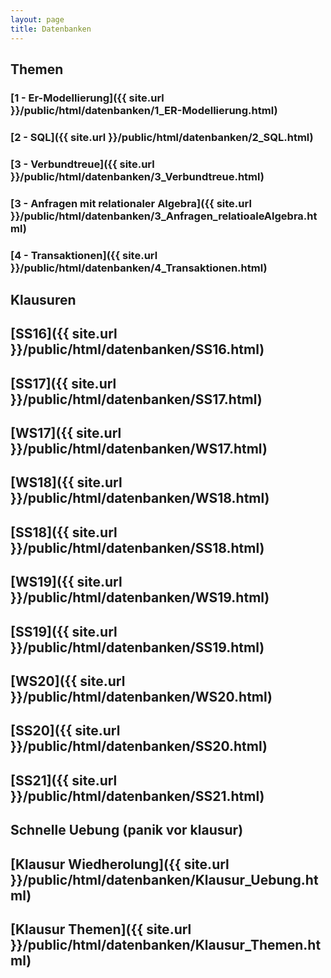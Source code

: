 ```yaml
---
layout: page
title: Datenbanken
---
```


## Themen
### [1 - Er-Modellierung]({{ site.url }}/public/html/datenbanken/1_ER-Modellierung.html)
### [2 - SQL]({{ site.url }}/public/html/datenbanken/2_SQL.html)
### [3 - Verbundtreue]({{ site.url }}/public/html/datenbanken/3_Verbundtreue.html)
### [3 - Anfragen mit relationaler Algebra]({{ site.url }}/public/html/datenbanken/3_Anfragen_relatioaleAlgebra.html)
### [4 - Transaktionen]({{ site.url }}/public/html/datenbanken/4_Transaktionen.html)

## Klausuren
## [SS16]({{ site.url }}/public/html/datenbanken/SS16.html)
## [SS17]({{ site.url }}/public/html/datenbanken/SS17.html)
## [WS17]({{ site.url }}/public/html/datenbanken/WS17.html)
## [WS18]({{ site.url }}/public/html/datenbanken/WS18.html)
## [SS18]({{ site.url }}/public/html/datenbanken/SS18.html)
## [WS19]({{ site.url }}/public/html/datenbanken/WS19.html)
## [SS19]({{ site.url }}/public/html/datenbanken/SS19.html)
## [WS20]({{ site.url }}/public/html/datenbanken/WS20.html)
## [SS20]({{ site.url }}/public/html/datenbanken/SS20.html)
## [SS21]({{ site.url }}/public/html/datenbanken/SS21.html)

## Schnelle Uebung (panik vor klausur)
## [Klausur Wiedherolung]({{ site.url }}/public/html/datenbanken/Klausur_Uebung.html) 
## [Klausur Themen]({{ site.url }}/public/html/datenbanken/Klausur_Themen.html)